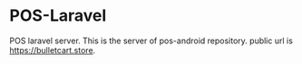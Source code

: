 # POS-Laravel
POS laravel server. This is the server of pos-android repository.  public url is https://bulletcart.store. 
